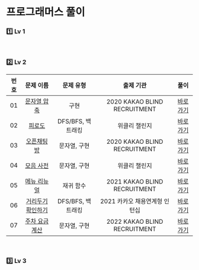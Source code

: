 # 프로그래머스 풀이

### 1️⃣ <strong>Lv 1</strong>

<br>

### 2️⃣ <strong>Lv 2</strong>

| 번호 |                                     문제 이름                                     |     문제 유형     |           출제 기관           |                 풀이                 |
| :--: | :-------------------------------------------------------------------------------: | :---------------: | :---------------------------: | :----------------------------------: |
|  01  |      [문자열 압축](https://programmers.co.kr/learn/courses/30/lessons/60057)      |       구현        | 2020 KAKAO BLIND RECRUITMENT  |    [바로가기](./Lv2/2020kbr_1.md)    |
|  02  |        [피로도](https://programmers.co.kr/learn/courses/30/lessons/87946)         | DFS/BFS, 백트래킹 |         위클리 챌린지         | [바로가기](./Lv2/weekchallenge_1.md) |
|  03  |      [오픈채팅방](https://programmers.co.kr/learn/courses/30/lessons/42888)       |   문자열, 구현    | 2020 KAKAO BLIND RECRUITMENT  |    [바로가기](./Lv2/2020kbr_2.md)    |
|  04  |       [모음 사전](https://programmers.co.kr/learn/courses/30/lessons/84512)       |   문자열, 구현    |         위클리 챌린지         | [바로가기](./Lv2/weekchallenge_2.md) |
|  05  |      [메뉴 리뉴얼](https://programmers.co.kr/learn/courses/30/lessons/72411)      |     재귀 함수     | 2021 KAKAO BLIND RECRUITMENT  |    [바로가기](./Lv2/2021kbr_1.md)    |
|  06  |   [거리두기 확인하기](https://programmers.co.kr/learn/courses/30/lessons/81302)   | DFS/BFS, 백트래킹 | 2021 카카오 채용연계형 인턴십 |    [바로가기](./Lv2/2021kri_1.md)    |
|  07  | [주차 요금 계산](https://school.programmers.co.kr/learn/courses/30/lessons/92341) |   문자열, 구현    | 2022 KAKAO BLIND RECRUITMENT  |    [바로가기](./Lv2/2022kbr_1.md)    |

<br>

### 3️⃣ <strong>Lv 3</strong>
